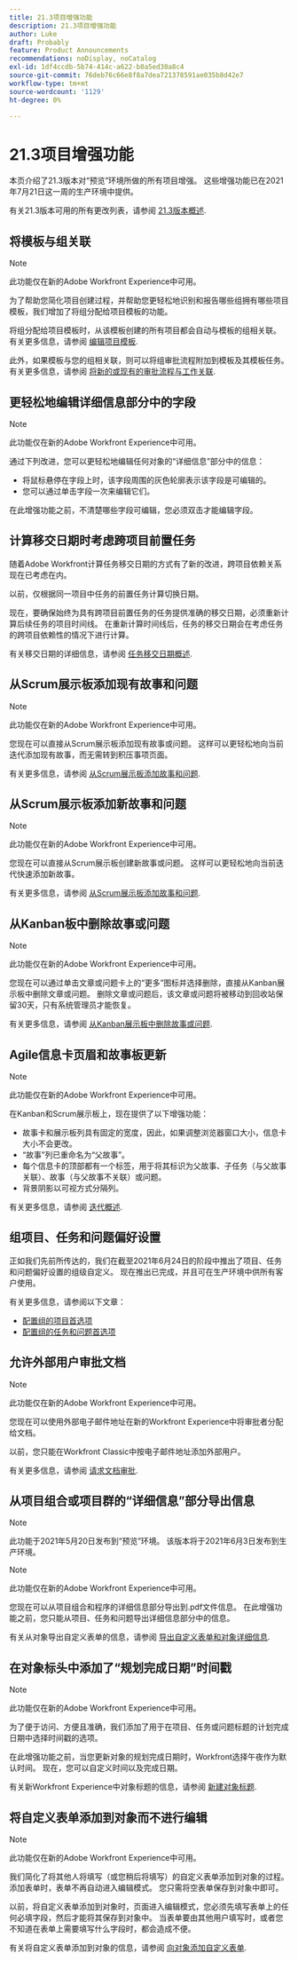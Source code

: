 ```yaml
---
title: 21.3项目增强功能
description: 21.3项目增强功能
author: Luke
draft: Probably
feature: Product Announcements
recommendations: noDisplay, noCatalog
exl-id: 1df4ccdb-5b74-414c-a622-b0a5ed30a8c4
source-git-commit: 76deb76c66e8f8a7dea721378591ae035b8d42e7
workflow-type: tm+mt
source-wordcount: '1129'
ht-degree: 0%

---
```


# 21.3项目增强功能

本页介绍了21.3版本对“预览”环境所做的所有项目增强。 这些增强功能已在2021年7月21日这一周的生产环境中提供。

有关21.3版本可用的所有更改列表，请参阅 [21.3版本概述](../../../product-announcements/product-releases/21.3-release-activity/21-3-release-overview.md).

## 将模板与组关联

>[!NOTE]
>
>此功能仅在新的Adobe Workfront Experience中可用。

为了帮助您简化项目创建过程，并帮助您更轻松地识别和报告哪些组拥有哪些项目模板，我们增加了将组分配给项目模板的功能。

将组分配给项目模板时，从该模板创建的所有项目都会自动与模板的组相关联。 有关更多信息，请参阅 [编辑项目模板](../../../manage-work/projects/create-and-manage-templates/edit-templates.md).

此外，如果模板与您的组相关联，则可以将组审批流程附加到模板及其模板任务。 有关更多信息，请参阅 [将新的或现有的审批流程与工作关联](../../../review-and-approve-work/manage-approvals/associate-approval-with-work.md).

## 更轻松地编辑详细信息部分中的字段

>[!NOTE]
>
>此功能仅在新的Adobe Workfront Experience中可用。

通过下列改进，您可以更轻松地编辑任何对象的“详细信息”部分中的信息：

* 将鼠标悬停在字段上时，该字段周围的灰色轮廓表示该字段是可编辑的。
* 您可以通过单击字段一次来编辑它们。

在此增强功能之前，不清楚哪些字段可编辑，您必须双击才能编辑字段。

## 计算移交日期时考虑跨项目前置任务

随着Adobe Workfront计算任务移交日期的方式有了新的改进，跨项目依赖关系现在已考虑在内。

以前，仅根据同一项目中任务的前置任务计算切换日期。

现在，要确保始终为具有跨项目前置任务的任务提供准确的移交日期，必须重新计算后续任务的项目时间线。 在重新计算时间线后，任务的移交日期会在考虑任务的跨项目依赖性的情况下进行计算。

有关移交日期的详细信息，请参阅 [任务移交日期概述](../../../manage-work/tasks/task-information/handoff-task-date.md).

## 从Scrum展示板添加现有故事和问题

>[!NOTE]
>
>此功能仅在新的Adobe Workfront Experience中可用。

您现在可以直接从Scrum展示板添加现有故事或问题。 这样可以更轻松地向当前迭代添加现有故事，而无需转到积压事项页面。

有关更多信息，请参阅 [从Scrum展示板添加故事和问题](../../../agile/use-scrum-in-an-agile-team/scrum-board/add-story-from-scrum-board.md).

## 从Scrum展示板添加新故事和问题

>[!NOTE]
>
>此功能仅在新的Adobe Workfront Experience中可用。

您现在可以直接从Scrum展示板创建新故事或问题。 这样可以更轻松地向当前迭代快速添加新故事。

有关更多信息，请参阅 [从Scrum展示板添加故事和问题](../../../agile/use-scrum-in-an-agile-team/scrum-board/add-story-from-scrum-board.md).

## 从Kanban板中删除故事或问题

>[!NOTE]
>
>此功能仅在新的Adobe Workfront Experience中可用。

您现在可以通过单击文章或问题卡上的“更多”图标并选择删除，直接从Kanban展示板中删除文章或问题。 删除文章或问题后，该文章或问题将被移动到回收站保留30天，只有系统管理员才能恢复。

有关更多信息，请参阅 [从Kanban展示板中删除故事或问题](../../../agile/use-kanban-in-an-agile-team/delete-story-from-kanban-board.md).

## Agile信息卡页眉和故事板更新

>[!NOTE]
>
>此功能仅在新的Adobe Workfront Experience中可用。

在Kanban和Scrum展示板上，现在提供了以下增强功能：

* 故事卡和展示板列具有固定的宽度，因此，如果调整浏览器窗口大小，信息卡大小不会更改。
* “故事”列已重命名为“父故事”。
* 每个信息卡的顶部都有一个标签，用于将其标识为父故事、子任务（与父故事关联）、故事（与父故事不关联）或问题。
* 背景阴影以可视方式分隔列。

有关更多信息，请参阅 [迭代概述](../../../agile/use-scrum-in-an-agile-team/iterations/iterations-overview.md).

## 组项目、任务和问题偏好设置

正如我们先前所传达的，我们在截至2021年6月24日的阶段中推出了项目、任务和问题偏好设置的组级自定义。 现在推出已完成，并且可在生产环境中供所有客户使用。

有关更多信息，请参阅以下文章：

* [配置组的项目首选项](../../../administration-and-setup/manage-groups/create-and-manage-groups/configure-project-preferences-group.md)
* [配置组的任务和问题首选项](../../../administration-and-setup/manage-groups/create-and-manage-groups/configure-task-issue-preferences-group.md)

## 允许外部用户审批文档

>[!NOTE]
>
>此功能仅在新的Adobe Workfront Experience中可用。

您现在可以使用外部电子邮件地址在新的Workfront Experience中将审批者分配给文档。

以前，您只能在Workfront Classic中按电子邮件地址添加外部用户。

有关更多信息，请参阅 [请求文档审批](../../../review-and-approve-work/manage-approvals/request-document-approvals.md).

## 从项目组合或项目群的“详细信息”部分导出信息

>[!NOTE]
>
>此功能于2021年5月20日发布到“预览”环境。 该版本将于2021年6月3日发布到生产环境。

>[!NOTE]
>
>此功能仅在新的Adobe Workfront Experience中可用。

您现在可以从项目组合和程序的详细信息部分导出到.pdf文件信息。 在此增强功能之前，您只能从项目、任务和问题导出详细信息部分中的信息。

有关从对象导出自定义表单的信息，请参阅 [导出自定义表单和对象详细信息](../../../workfront-basics/work-with-custom-forms/export-custom-forms-details.md).

## 在对象标头中添加了“规划完成日期”时间戳

>[!NOTE]
>
>此功能仅在新的Adobe Workfront Experience中可用。

为了便于访问、方便且准确，我们添加了用于在项目、任务或问题标题的计划完成日期中选择时间戳的选项。

在此增强功能之前，当您更新对象的规划完成日期时，Workfront选择午夜作为默认时间。 现在，您可以自定义时间以及完成日期。

有关新Workfront Experience中对象标题的信息，请参阅 [新建对象标题](../../../workfront-basics/the-new-workfront-experience/new-object-headers.md).

## 将自定义表单添加到对象而不进行编辑

>[!NOTE]
>
>此功能仅在新的Adobe Workfront Experience中可用。

我们简化了将其他人将填写（或您稍后将填写）的自定义表单添加到对象的过程。 添加表单时，表单不再自动进入编辑模式。 您只需将空表单保存到对象中即可。

以前，将自定义表单添加到对象时，页面进入编辑模式，您必须先填写表单上的任何必填字段，然后才能将其保存到对象中。 当表单要由其他用户填写时，或者您不知道在表单上需要填写什么字段时，都会造成不便。

有关将自定义表单添加到对象的信息，请参阅 [向对象添加自定义表单](../../../workfront-basics/work-with-custom-forms/add-a-custom-form-to-an-object.md).

